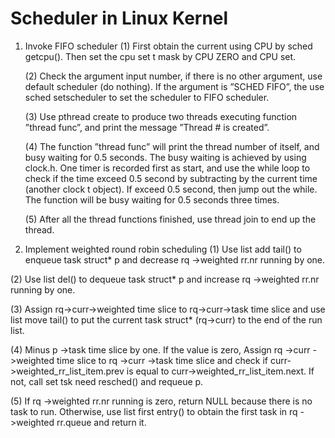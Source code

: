 # Scheduler in Linux Kernel

1. Invoke FIFO scheduler
   (1) First obtain the current using CPU by sched getcpu(). Then set the cpu set t mask by CPU ZERO and CPU set.
   
   (2) Check the argument input number, if there is no other argument, use default scheduler (do nothing). If the argument is ”SCHED FIFO”, the use sched setscheduler to set the scheduler to FIFO scheduler.
   
   (3) Use pthread create to produce two threads executing function ”thread func”, 
   and print the message ”Thread # is created”.
   
   (4) The function ”thread func” will print the thread number of itself, and busy waiting for 0.5 seconds. 
   The busy waiting is achieved by using clock.h. 
   One timer is recorded first as start, 
   and use the while loop to check if the time exceed 0.5 second by subtracting 
   by the current time (another clock t object). 
   If exceed 0.5 second, then jump out the while. 
   The function will be busy waiting for 0.5 seconds three times.
   
   (5) After all the thread functions finished, use thread join to end up the thread.  
   
2. Implement weighted round robin scheduling
  (1) Use list add tail() to enqueue task struct* p and decrease rq ->weighted rr.nr running by one.
  
  (2) Use list del() to dequeue task struct* p and increase rq ->weighted rr.nr running by one.
  
  (3) Assign rq->curr->weighted time slice to rq->curr->task time slice 
      and use list move tail() to put the current task struct* (rq->curr) to the end of the run list.
      
  (4) Minus p ->task time slice by one. 
      If the value is zero, Assign rq ->curr ->weighted time slice to rq ->curr ->task time slice 
      and check if curr->weighted_rr_list_item.prev is equal to curr->weighted_rr_list_item.next. 
      If not, call set tsk need resched() and requeue p.
      
  (5) If rq ->weighted rr.nr running is zero, return NULL because there is no task to run.
      Otherwise, use list first entry() to obtain the first task in rq ->weighted rr.queue and return it.
